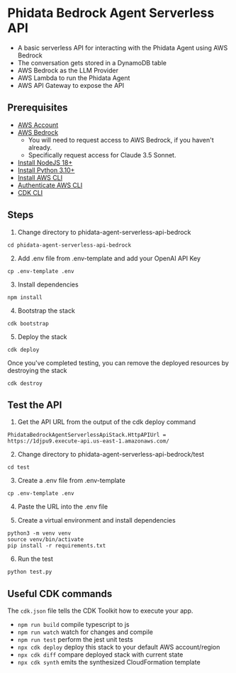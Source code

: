 # Phidata Bedrock Agent Serverless API

- A basic serverless API for interacting with the Phidata Agent using AWS Bedrock
- The conversation gets stored in a DynamoDB table
- AWS Bedrock as the LLM Provider
- AWS Lambda to run the Phidata Agent
- AWS API Gateway to expose the API

## Prerequisites

* [AWS Account](https://aws.amazon.com/free/)
* [AWS Bedrock](https://aws.amazon.com/bedrock/)
    - You will need to request access to AWS Bedrock, if you haven't already.
    - Specifically request access for Claude 3.5 Sonnet.
* [Install NodeJS 18+](https://nodejs.org/en/download/)
* [Install Python 3.10+](https://www.python.org/downloads/)
* [Install AWS CLI](https://aws.amazon.com/cli/)
* [Authenticate AWS CLI](https://docs.aws.amazon.com/cli/latest/userguide/cli-configure-files.html)
* [CDK CLI](https://docs.aws.amazon.com/cdk/v2/guide/getting-started.html)

## Steps

1. Change directory to phidata-agent-serverless-api-bedrock
```
cd phidata-agent-serverless-api-bedrock
```

2. Add .env file from .env-template and add your OpenAI API Key

```
cp .env-template .env
```

3. Install dependencies

```
npm install
```

4. Bootstrap the stack

```
cdk bootstrap
```


5. Deploy the stack

```
cdk deploy
```

Once you've completed testing, you can remove the deployed resources by destroying the stack

```
cdk destroy
```

## Test the API

1. Get the API URL from the output of the cdk deploy command
```
PhidataBedrockAgentServerlessApiStack.HttpAPIUrl = https://1djpu9.execute-api.us-east-1.amazonaws.com/
```

2. Change directory to phidata-agent-serverless-api-bedrock/test
```
cd test
```

3. Create a .env file from .env-template
```
cp .env-template .env
```

4. Paste the URL into the .env file

5. Create a virtual environment and install dependencies
```
python3 -m venv venv
source venv/bin/activate
pip install -r requirements.txt
```

6. Run the test
```
python test.py
```


## Useful CDK commands
The `cdk.json` file tells the CDK Toolkit how to execute your app.

* `npm run build`   compile typescript to js
* `npm run watch`   watch for changes and compile
* `npm run test`    perform the jest unit tests
* `npx cdk deploy`  deploy this stack to your default AWS account/region
* `npx cdk diff`    compare deployed stack with current state
* `npx cdk synth`   emits the synthesized CloudFormation template
